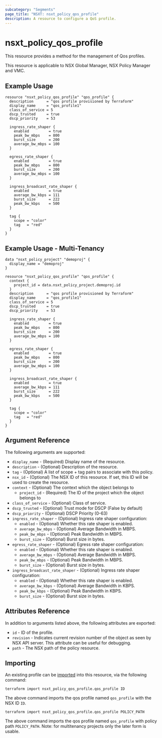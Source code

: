 ```yaml
---
subcategory: "Segments"
page_title: "NSXT: nsxt_policy_qos_profile"
description: A resource to configure a QoS profile.
---
```


# nsxt_policy_qos_profile

This resource provides a method for the management of Qos profiles.

This resource is applicable to NSX Global Manager, NSX Policy Manager and VMC.

## Example Usage

```hcl
resource "nsxt_policy_qos_profile" "qos_profile" {
  description      = "qos profile provisioned by Terraform"
  display_name     = "qos_profile1"
  class_of_service = 5
  dscp_trusted     = true
  dscp_priority    = 53

  ingress_rate_shaper {
    enabled         = true
    peak_bw_mbps    = 800
    burst_size      = 200
    average_bw_mbps = 100
  }

  egress_rate_shaper {
    enabled         = true
    peak_bw_mbps    = 800
    burst_size      = 200
    average_bw_mbps = 100
  }

  ingress_broadcast_rate_shaper {
    enabled         = true
    average_bw_kbps = 111
    burst_size      = 222
    peak_bw_kbps    = 500
  }

  tag {
    scope = "color"
    tag   = "red"
  }
}
```

## Example Usage - Multi-Tenancy

```hcl
data "nsxt_policy_project" "demoproj" {
  display_name = "demoproj"
}

resource "nsxt_policy_qos_profile" "qos_profile" {
  context {
    project_id = data.nsxt_policy_project.demoproj.id
  }
  description      = "qos profile provisioned by Terraform"
  display_name     = "qos_profile1"
  class_of_service = 5
  dscp_trusted     = true
  dscp_priority    = 53

  ingress_rate_shaper {
    enabled         = true
    peak_bw_mbps    = 800
    burst_size      = 200
    average_bw_mbps = 100
  }

  egress_rate_shaper {
    enabled         = true
    peak_bw_mbps    = 800
    burst_size      = 200
    average_bw_mbps = 100
  }

  ingress_broadcast_rate_shaper {
    enabled         = true
    average_bw_kbps = 111
    burst_size      = 222
    peak_bw_kbps    = 500
  }

  tag {
    scope = "color"
    tag   = "red"
  }
}
```

## Argument Reference

The following arguments are supported:

* `display_name` - (Required) Display name of the resource.
* `description` - (Optional) Description of the resource.
* `tag` - (Optional) A list of scope + tag pairs to associate with this policy.
* `nsx_id` - (Optional) The NSX ID of this resource. If set, this ID will be used to create the resource.
* `context` - (Optional) The context which the object belongs to
  * `project_id` - (Required) The ID of the project which the object belongs to
* `class_of_service` - (Optional) Class of service.
* `dscp_trusted` - (Optional) Trust mode for DSCP (False by default)
* `dscp_priority` - (Optional) DSCP Priority (0-63)
* `ingress_rate_shaper` - (Optional) Ingress rate shaper configuration:
  * `enabled` - (Optional) Whether this rate shaper is enabled.
  * `average_bw_mbps` - (Optional) Average Bandwidth in MBPS.
  * `peak_bw_mbps` - (Optional) Peak Bandwidth in MBPS.
  * `burst_size` - (Optional) Burst size in bytes.
* `egress_rate_shaper` - (Optional) Egress rate shaper configuration:
  * `enabled` - (Optional) Whether this rate shaper is enabled.
  * `average_bw_mbps` - (Optional) Average Bandwidth in MBPS.
  * `peak_bw_mbps` - (Optional) Peak Bandwidth in MBPS.
  * `burst_size` - (Optional) Burst size in bytes.
* `ingress_broadcast_rate_shaper` - (Optional) Ingress rate shaper configuration:
  * `enabled` - (Optional) Whether this rate shaper is enabled.
  * `average_bw_kbps` - (Optional) Average Bandwidth in KBPS.
  * `peak_bw_kbps` - (Optional) Peak Bandwidth in KBPS.
  * `burst_size` - (Optional) Burst size in bytes.

## Attributes Reference

In addition to arguments listed above, the following attributes are exported:

* `id` - ID of the profile.
* `revision` - Indicates current revision number of the object as seen by NSX API server. This attribute can be useful for debugging.
* `path` - The NSX path of the policy resource.

## Importing

An existing profile can be [imported][docs-import] into this resource, via the following command:

[docs-import]: https://developer.hashicorp.com/terraform/cli/import

```shell
terraform import nsxt_policy_qos_profile.qos_profile ID
```

The above command imports the qos profile named `qos_profile` with the NSX ID `ID`.

```shell
terraform import nsxt_policy_qos_profile.qos_profile POLICY_PATH
```

The above command imports the qos profile named `qos_profile` with policy path `POLICY_PATH`.
Note: for multitenancy projects only the later form is usable.
